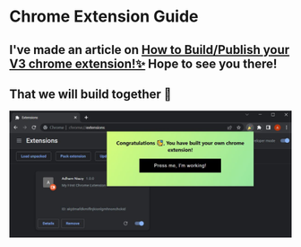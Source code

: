 # Chrome Extension Guide

## I've made an article on [How to Build/Publish your V3 chrome extension!✨](https://github.com/Adham-Niazy/Chrome_Extension_Guide) Hope to see you there!
## That we will build together 🔽

![Demo Extension](10.JPG)

